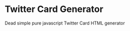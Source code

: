 Twitter Card Generator
=======================

Dead simple pure javascript Twitter Card HTML generator
